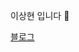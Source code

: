 이상현 입니다 👋

[블로그](https://velog.io/@dgh06175)

<!--

### 이력

- 충북대학교 정보통신공학부 `재학` 2019.03 ~
- 충북대학교 직무잡아드림 코딩 동아리 CORE 2022.09 ~ 2023.07
- 한이음 스마트해상물류 ICT멘토링 2023.4 ~ 2023.11
- 네이버 부스트캠프 웹・모바일 8기 챌린지 [수료](http://www.boostcourse.org/certificate/B20230810-004531?langCode=ko) 2023.07 ~ 2023.08
- Apple Developer Academy @ POSTECH 3기 2024.03 ~

-->

<!--
**dgh06175/dgh06175** is a ✨ _special_ ✨ repository because its `README.md` (this file) appears on your GitHub profile.

Here are some ideas to get you started:

- 🔭 I’m currently working on ...
- 🌱 I’m currently learning ...
- 👯 I’m looking to collaborate on ...
- 🤔 I’m looking for help with ...
- 💬 Ask me about ...
- 📫 How to reach me: ...
- 😄 Pronouns: ...
- ⚡ Fun fact: ...
-->
